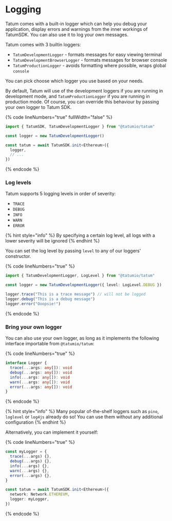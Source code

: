 # Logging

Tatum comes with a built-in logger which can help you debug your application, display errors and warnings from the inner workings of TatumSDK. You can also use it to log your own messages.

Tatum comes with 3 builtin loggers:

* `TatumDevelopmentLogger` - formats messages for easy viewing terminal
* `TatumDevelopmentBrowserLogger` - formats messages for browser console
* `TatumProductionLogger` - avoids formatting where possible, wraps global `console`

You can pick choose which logger you use based on your needs.&#x20;

By default, Tatum will use of the development loggers if you are running in development mode, and `TatumProductionLogger` if you are running in production mode. Of course, you can override this behaviour by passing your own logger to Tatum SDK.

{% code lineNumbers="true" fullWidth="false" %}
```typescript
import { TatumSDK, TatumDevelopmentLogger } from "@tatumio/tatum"

const logger = new TatumDevelopmentLogger()

const tatum = await TatumSDK.init<Ethereum>({
  logger,
  // ...
})
```
{% endcode %}

### Log levels

Tatum supports 5 logging levels in order of severity:

* `TRACE`
* `DEBUG`
* `INFO`
* `WARN`
* `ERROR`

{% hint style="info" %}
By specifying a certain log level, all logs with a lower severity will be ignored
{% endhint %}

You can set the log level by passing `level` to any of our loggers' constructor.

{% code lineNumbers="true" %}
```typescript
import { TatumDevelopmentLogger, LogLevel } from "@tatumio/tatum"

const logger = new TatumDevelopmentLogger({ level: LogLevel.DEBUG })

logger.trace("This is a trace message") // will not be logged
logger.debug("This is a debug message")
logger.error("Ooopsie!")
```
{% endcode %}

### Bring your own logger

You can also use your own logger, as long as it implements the following interface importable from `@tatumio/tatum`:

{% code lineNumbers="true" %}
```typescript
interface Logger {
  trace(...args: any[]): void
  debug(...args: any[]): void
  info(...args: any[]): void
  warn(...args: any[]): void
  error(...args: any[]): void
}
```
{% endcode %}

{% hint style="info" %}
Many popular of-the-shelf loggers such as `pino`, `loglevel` or `log4js` already do so! You can use them without any additional configuration
{% endhint %}

&#x20;Alternatively, you can implement it yourself:

{% code lineNumbers="true" %}
```typescript
const myLogger = {
  trace(...args) {},
  debug(...args) {},
  info(...args) {},
  warn(...args) {},
  error(...args) {},
}

const tatum = await TatumSDK.init<Ethereum>({
  network: Network.ETHEREUM,
  logger: myLogger,
})
```
{% endcode %}

